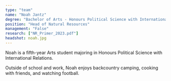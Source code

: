 ```yaml
---
type: "team"
name: "Noah Jantz"
degree: "Bachelor of Arts - Honours Political Science with International Relations | Year 5"
position: "Head of Natural Resources"
management: "False"
research: ["NR_Primer_2023.pdf"]
headshot: noah.jpg
---
```


Noah is a fifth-year Arts student majoring in Honours Political Science with International Relations.

Outside of school and work, Noah enjoys backcountry camping, cooking with friends, and watching football.
